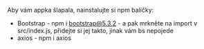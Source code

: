 Aby vám appka šlapala, nainstalujte si npm balíčky:

- Bootstrap - npm i bootstrap@5.3.2 - a pak mrkněte na import v src/index.js, přidejte si jej takto, jinak vám bs nepojede
- axios - npm i axios
